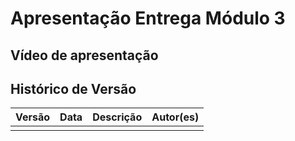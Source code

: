 # <b>Apresentação Entrega Módulo 3</b>

## Vídeo de apresentação

## Histórico de Versão

| Versão | Data | Descrição | Autor(es) |
| :----: | :--: | :-------: | :-------: |
|        |      |           |           |
